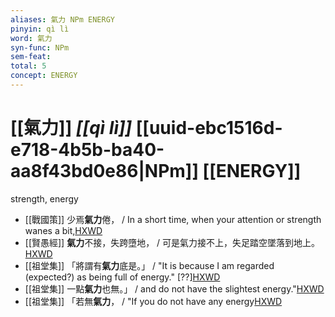 ```yaml
---
aliases: 氣力 NPm ENERGY
pinyin: qì lì
word: 氣力
syn-func: NPm
sem-feat: 
total: 5
concept: ENERGY 
---
```

# [[氣力]] *[[qì lì]]*  [[uuid-ebc1516d-e718-4b5b-ba40-aa8f43bd0e86|NPm]] [[ENERGY]]
strength, energy
 - [[戰國策]] 少焉**氣力**倦， / In a short time, when your attention or strength wanes a bit,[HXWD](https://hxwd.org/textview.html?location=KR2e0003_tls_034-1a.33)
 - [[賢愚經]] **氣力**不接，失跨墮地， / 可是氣力接不上，失足踏空墜落到地上。[HXWD](https://hxwd.org/textview.html?location=KR6b0059_T_001-0352a.42)
 - [[祖堂集]] 「將謂有**氣力**底是。」 / "It is because I am regarded (expected?) as being full of energy." [??][HXWD](https://hxwd.org/textview.html?location=KR6q0002_Yan_006-2048a.10)
 - [[祖堂集]] 一點**氣力**也無。」 / and do not have the slightest energy."[HXWD](https://hxwd.org/textview.html?location=KR6q0002_Yan_006-2048a.5)
 - [[祖堂集]] 「若無**氣力**， / "If you do not have any energy[HXWD](https://hxwd.org/textview.html?location=KR6q0002_Yan_006-2048a.7)